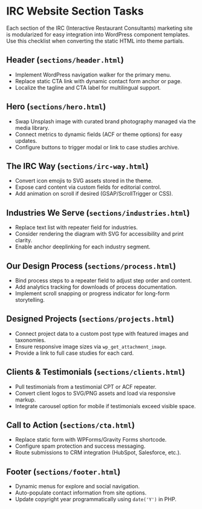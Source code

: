 # IRC Website Section Tasks

Each section of the IRC (Interactive Restaurant Consultants) marketing site is modularized for easy integration into WordPress component templates. Use this checklist when converting the static HTML into theme partials.

## Header (`sections/header.html`)
- Implement WordPress navigation walker for the primary menu.
- Replace static CTA link with dynamic contact form anchor or page.
- Localize the tagline and CTA label for multilingual support.

## Hero (`sections/hero.html`)
- Swap Unsplash image with curated brand photography managed via the media library.
- Connect metrics to dynamic fields (ACF or theme options) for easy updates.
- Configure buttons to trigger modal or link to case studies archive.

## The IRC Way (`sections/irc-way.html`)
- Convert icon emojis to SVG assets stored in the theme.
- Expose card content via custom fields for editorial control.
- Add animation on scroll if desired (GSAP/ScrollTrigger or CSS).

## Industries We Serve (`sections/industries.html`)
- Replace text list with repeater field for industries.
- Consider rendering the diagram with SVG for accessibility and print clarity.
- Enable anchor deeplinking for each industry segment.

## Our Design Process (`sections/process.html`)
- Bind process steps to a repeater field to adjust step order and content.
- Add analytics tracking for downloads of process documentation.
- Implement scroll snapping or progress indicator for long-form storytelling.

## Designed Projects (`sections/projects.html`)
- Connect project data to a custom post type with featured images and taxonomies.
- Ensure responsive image sizes via `wp_get_attachment_image`.
- Provide a link to full case studies for each card.

## Clients & Testimonials (`sections/clients.html`)
- Pull testimonials from a testimonial CPT or ACF repeater.
- Convert client logos to SVG/PNG assets and load via responsive markup.
- Integrate carousel option for mobile if testimonials exceed visible space.

## Call to Action (`sections/cta.html`)
- Replace static form with WPForms/Gravity Forms shortcode.
- Configure spam protection and success messaging.
- Route submissions to CRM integration (HubSpot, Salesforce, etc.).

## Footer (`sections/footer.html`)
- Dynamic menus for explore and social navigation.
- Auto-populate contact information from site options.
- Update copyright year programmatically using `date('Y')` in PHP.
